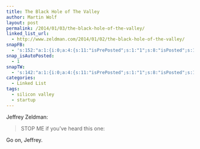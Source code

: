 ```yaml
---
title: The Black Hole of The Valley
author: Martin Wolf
layout: post
permalink: /2014/01/03/the-black-hole-of-the-valley/
linked_list_url:
  - http://www.zeldman.com/2014/01/02/the-black-hole-of-the-valley/
snapFB:
  - 's:152:"a:1:{i:0;a:4:{s:11:"isPrePosted";s:1:"1";s:8:"isPosted";s:1:"1";s:4:"pgID";s:28:"1607117196_10201264225440142";s:5:"pDate";s:19:"2014-01-03 06:58:31";}}";'
snap_isAutoPosted:
  - 1
snapTW:
  - 's:142:"a:1:{i:0;a:4:{s:11:"isPrePosted";s:1:"1";s:8:"isPosted";s:1:"1";s:4:"pgID";s:18:"418999802685566976";s:5:"pDate";s:19:"2014-01-03 06:58:32";}}";'
categories:
  - Linked List
tags:
  - silicon valley
  - startup
---
```

<p class="linked-list-quote-author">
  Jeffrey Zeldman:
</p>

> STOP ME if you’ve heard this one:

Go on, Jeffrey.
